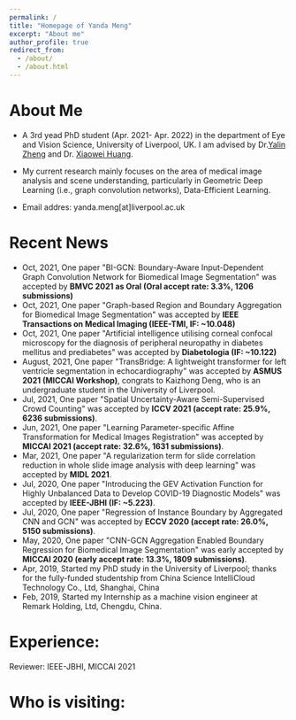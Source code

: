 ```yaml
---
permalink: /
title: "Homepage of Yanda Meng"
excerpt: "About me"
author_profile: true
redirect_from: 
  - /about/
  - /about.html
---
```


About Me
====

+ A 3rd yead PhD student (Apr. 2021- Apr. 2022) in the department of Eye and Vision Science, University of Liverpool, UK. I am advised by Dr.[Yalin Zheng](https://www.liverpool.ac.uk/life-course-and-medical-sciences/staff/yalin-zheng/) and Dr. [Xiaowei Huang](https://cgi.csc.liv.ac.uk/~xiaowei/).

+ My current research mainly focuses on the area of medical image analysis and scene understanding, particularly in Geometric Deep Learning (i.e., graph convolution networks), Data-Efficient Learning.

+ Email addres: yanda.meng[at]liverpool.ac.uk


Recent News
===
+ Oct, 2021, One paper "BI-GCN: Boundary-Aware Input-Dependent Graph Convolution Network for Biomedical Image Segmentation" was accepted by **BMVC 2021 as Oral (Oral accept rate: 3.3%, 1206 submissions)**
+ Oct, 2021, One paper "Graph-based Region and Boundary Aggregation for Biomedical Image Segmentation" was accepted by **IEEE Transactions on Medical Imaging (IEEE-TMI, IF: ~10.048)**
+ Oct, 2021, One paper "Artificial intelligence utilising corneal confocal microscopy for the diagnosis of peripheral neuropathy in diabetes mellitus and prediabetes" was accepted by **Diabetologia (IF: ~10.122)**
+ August, 2021, One paper "TransBridge: A lightweight transformer for left ventricle segmentation in echocardiography" was accepted by **ASMUS 2021 (MICCAI Workshop)**, congrats to Kaizhong Deng, who is an undergraduate student in the University of Liverpool.
+ Jul, 2021, One paper "Spatial Uncertainty-Aware Semi-Supervised Crowd Counting" was accepted by **ICCV 2021 (accept rate: 25.9%, 6236 submissions)**.
+ Jun, 2021, One paper "Learning Parameter-specific Affine Transformation for Medical Images Registration" was accepted by **MICCAI 2021 (accept rate: 32.6%, 1631 submissions)**.
+ Mar, 2021, One paper "A regularization term for slide correlation reduction in whole slide image analysis with deep learning" was accepted by **MIDL 2021**.
+ Jul, 2020, One paper "Introducing the GEV Activation Function for Highly Unbalanced Data to Develop COVID-19 Diagnostic Models" was accepted by **IEEE-JBHI (IF: ~5.223)**.
+ Jul, 2020, One paper "Regression of Instance Boundary by Aggregated CNN and GCN" was accepted by **ECCV 2020 (accept rate: 26.0%, 5150 submissions)**.
+ May, 2020, One paper "CNN-GCN Aggregation Enabled Boundary Regression for Biomedical Image Segmentation" was early accepted by **MICCAI 2020 (early accept rate: 13.3%, 1809 submissions)**.
+ Apr, 2019, Started my PhD study in the University of Liverpool; thanks for the fully-funded studentship from China Science IntelliCloud Technology Co., Ltd, Shanghai, China
+ Feb, 2019, Started my Internship as a machine vision engineer at Remark Holding, Ltd, Chengdu, China.


Experience:
===
Reviewer: IEEE-JBHI, MICCAI 2021


Who is visiting:
===
<script type="text/javascript" id="clustrmaps" src="//clustrmaps.com/map_v2.js?d=yBmx129l7Oga4lgyzQ7q8ccFWOcKud1s7OIG4PqFocY&cl=ffffff&w=a"></script>




